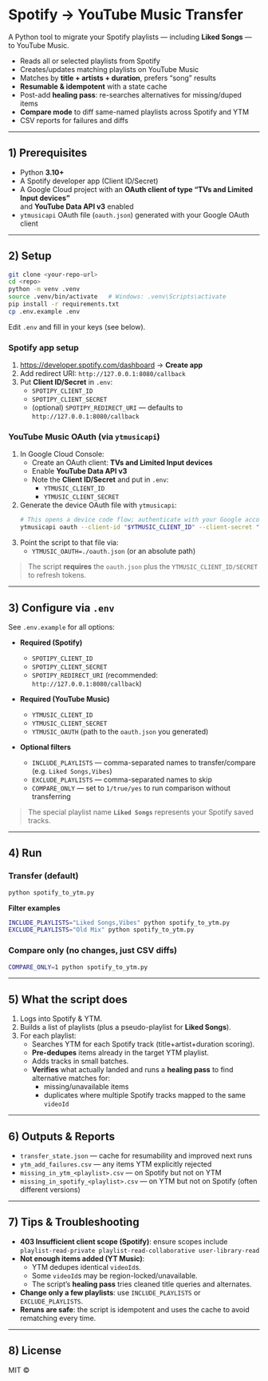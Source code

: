 # Spotify → YouTube Music Transfer

A Python tool to migrate your Spotify playlists — including **Liked Songs** — to YouTube Music.

- Reads all or selected playlists from Spotify
- Creates/updates matching playlists on YouTube Music
- Matches by **title + artists + duration**, prefers “song” results
- **Resumable & idempotent** with a state cache
- Post-add **healing pass**: re-searches alternatives for missing/duped items
- **Compare mode** to diff same-named playlists across Spotify and YTM
- CSV reports for failures and diffs

---

## 1) Prerequisites

- Python **3.10+**
- A Spotify developer app (Client ID/Secret)
- A Google Cloud project with an **OAuth client of type “TVs and Limited Input devices”**  
  and **YouTube Data API v3** enabled  
- `ytmusicapi` OAuth file (`oauth.json`) generated with your Google OAuth client

---

## 2) Setup

```bash
git clone <your-repo-url>
cd <repo>
python -m venv .venv
source .venv/bin/activate   # Windows: .venv\Scripts\activate
pip install -r requirements.txt
cp .env.example .env
```

Edit `.env` and fill in your keys (see below).

### Spotify app setup
1. https://developer.spotify.com/dashboard → **Create app**
2. Add redirect URI: `http://127.0.0.1:8080/callback`
3. Put **Client ID/Secret** in `.env`:
   - `SPOTIPY_CLIENT_ID`
   - `SPOTIPY_CLIENT_SECRET`
   - (optional) `SPOTIPY_REDIRECT_URI` — defaults to `http://127.0.0.1:8080/callback`

### YouTube Music OAuth (via `ytmusicapi`)
1. In Google Cloud Console:
   - Create an OAuth client: **TVs and Limited Input devices**
   - Enable **YouTube Data API v3**
   - Note the **Client ID/Secret** and put in `.env`:
     - `YTMUSIC_CLIENT_ID`
     - `YTMUSIC_CLIENT_SECRET`
2. Generate the device OAuth file with `ytmusicapi`:
   ```bash
   # This opens a device code flow; authenticate with your Google account
   ytmusicapi oauth --client-id "$YTMUSIC_CLIENT_ID" --client-secret "$YTMUSIC_CLIENT_SECRET" --oauth-file oauth.json
   ```
3. Point the script to that file via:
   - `YTMUSIC_OAUTH=./oauth.json` (or an absolute path)

> The script **requires** the `oauth.json` plus the `YTMUSIC_CLIENT_ID/SECRET` to refresh tokens.

---

## 3) Configure via `.env`

See `.env.example` for all options:

- **Required (Spotify)**
  - `SPOTIPY_CLIENT_ID`
  - `SPOTIPY_CLIENT_SECRET`
  - `SPOTIPY_REDIRECT_URI` (recommended: `http://127.0.0.1:8080/callback`)

- **Required (YouTube Music)**
  - `YTMUSIC_CLIENT_ID`
  - `YTMUSIC_CLIENT_SECRET`
  - `YTMUSIC_OAUTH` (path to the `oauth.json` you generated)

- **Optional filters**
  - `INCLUDE_PLAYLISTS` — comma-separated names to transfer/compare (e.g. `Liked Songs,Vibes`)
  - `EXCLUDE_PLAYLISTS` — comma-separated names to skip
  - `COMPARE_ONLY` — set to `1/true/yes` to run comparison without transferring

> The special playlist name **`Liked Songs`** represents your Spotify saved tracks.

---

## 4) Run

### Transfer (default)
```bash
python spotify_to_ytm.py
```

**Filter examples**
```bash
INCLUDE_PLAYLISTS="Liked Songs,Vibes" python spotify_to_ytm.py
EXCLUDE_PLAYLISTS="Old Mix" python spotify_to_ytm.py
```

### Compare only (no changes, just CSV diffs)
```bash
COMPARE_ONLY=1 python spotify_to_ytm.py
```

---

## 5) What the script does

1. Logs into Spotify & YTM.
2. Builds a list of playlists (plus a pseudo-playlist for **Liked Songs**).
3. For each playlist:
   - Searches YTM for each Spotify track (title+artist+duration scoring).
   - **Pre-dedupes** items already in the target YTM playlist.
   - Adds tracks in small batches.
   - **Verifies** what actually landed and runs a **healing pass** to find alternative matches for:
     - missing/unavailable items
     - duplicates where multiple Spotify tracks mapped to the same `videoId`

---

## 6) Outputs & Reports

- `transfer_state.json` — cache for resumability and improved next runs
- `ytm_add_failures.csv` — any items YTM explicitly rejected
- `missing_in_ytm_<playlist>.csv` — on Spotify but not on YTM
- `missing_in_spotify_<playlist>.csv` — on YTM but not on Spotify (often different versions)

---

## 7) Tips & Troubleshooting

- **403 Insufficient client scope (Spotify)**: ensure scopes include  
  `playlist-read-private playlist-read-collaborative user-library-read`
- **Not enough items added (YT Music)**:
  - YTM dedupes identical `videoId`s.
  - Some `videoId`s may be region-locked/unavailable.
  - The script’s **healing pass** tries cleaned title queries and alternates.
- **Change only a few playlists**: use `INCLUDE_PLAYLISTS` or `EXCLUDE_PLAYLISTS`.
- **Reruns are safe**: the script is idempotent and uses the cache to avoid rematching every time.

---

## 8) License
MIT ©
